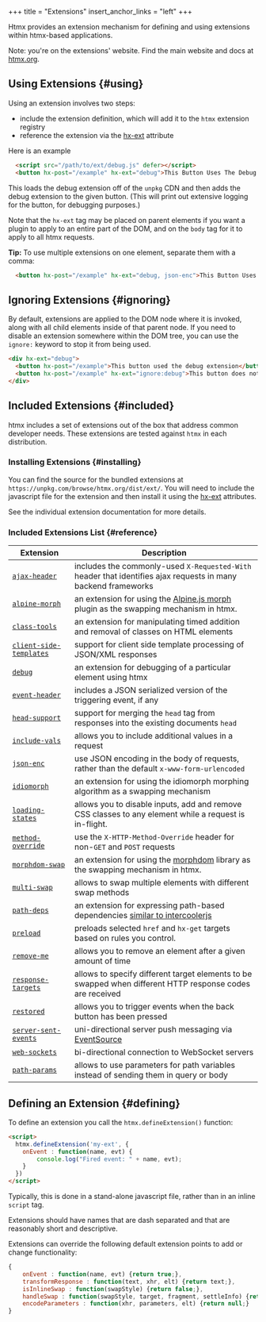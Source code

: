+++
title = "Extensions"
insert_anchor_links = "left"
+++

Htmx provides an extension mechanism for defining and using extensions within htmx-based applications.

Note: you're on the extensions' website. Find the main website and docs at [htmx.org](https://htmx.org).

## Using Extensions {#using}

Using an extension involves two steps:

 * include the extension definition, which will add it to the `htmx` extension registry
 * reference the extension via the [hx-ext](https://htmx.org/attributes/hx-ext) attribute

Here is an example

```html
  <script src="/path/to/ext/debug.js" defer></script>
  <button hx-post="/example" hx-ext="debug">This Button Uses The Debug Extension</button>
```

This loads the debug extension off of the `unpkg` CDN and then adds the debug extension to the given button.  (This
will print out extensive logging for the button, for debugging purposes.)

Note that the `hx-ext` tag may be placed on parent elements if you want a plugin to apply to an entire part of the DOM,
and on the `body` tag for it to apply to all htmx requests.

**Tip:** To use multiple extensions on one element, separate them with a comma:

```html
  <button hx-post="/example" hx-ext="debug, json-enc">This Button Uses Two Extensions</button>
```

## Ignoring Extensions {#ignoring}

By default, extensions are applied to the DOM node where it is invoked, along with all child elements inside of that parent node.
If you need to disable an extension somewhere within the DOM tree, you can use the `ignore:` keyword to stop it from being used.

```html
<div hx-ext="debug">
  <button hx-post="/example">This button used the debug extension</button>
  <button hx-post="/example" hx-ext="ignore:debug">This button does not</button>
</div>
```

## Included Extensions {#included}

htmx includes a set of extensions out of the box that address common developer needs.  These extensions are tested
against `htmx` in each distribution.

### Installing Extensions {#installing}

You can find the source for the bundled extensions at `https://unpkg.com/browse/htmx.org/dist/ext/`.  You will need
to include the javascript file for the extension and then install it using the [hx-ext](https://htmx.org/attributes/hx-ext) attributes.

See the individual extension documentation for more details.

### Included Extensions List {#reference}

<div class="info-table">

| Extension                                                        | Description
|------------------------------------------------------------------|-------------
| [`ajax-header`](@/ajax-header.md)                     | includes the commonly-used `X-Requested-With` header that identifies ajax requests in many backend frameworks
| [`alpine-morph`](@/alpine-morph.md)                   | an extension for using the [Alpine.js morph](https://alpinejs.dev/plugins/morph) plugin as the swapping mechanism in htmx.
| [`class-tools`](@/class-tools.md)                     | an extension for manipulating timed addition and removal of classes on HTML elements
| [`client-side-templates`](@/client-side-templates.md) | support for client side template processing of JSON/XML responses
| [`debug`](@/debug.md)                                 | an extension for debugging of a particular element using htmx
| [`event-header`](@/event-header.md)                   | includes a JSON serialized version of the triggering event, if any
| [`head-support`](@/head-support.md)                   | support for merging the `head` tag from responses into the existing documents `head`
| [`include-vals`](@/include-vals.md)                   | allows you to include additional values in a request
| [`json-enc`](@/json-enc.md)                           | use JSON encoding in the body of requests, rather than the default `x-www-form-urlencoded`
| [`idiomorph`](https://github.com/bigskysoftware/idiomorph)       | an extension for using the idiomorph morphing algorithm as a swapping mechanism
| [`loading-states`](@/loading-states.md)               | allows you to disable inputs, add and remove CSS classes to any element while a request is in-flight.
| [`method-override`](@/method-override.md)             | use the `X-HTTP-Method-Override` header for non-`GET` and `POST` requests
| [`morphdom-swap`](@/morphdom-swap.md)                 | an extension for using the [morphdom](https://github.com/patrick-steele-idem/morphdom) library as the swapping mechanism in htmx.
| [`multi-swap`](@/multi-swap.md)                       | allows to swap multiple elements with different swap methods
| [`path-deps`](@/path-deps.md)                         | an extension for expressing path-based dependencies [similar to intercoolerjs](http://intercoolerjs.org/docs.html#dependencies)
| [`preload`](@/preload.md)                             | preloads selected `href` and `hx-get` targets based on rules you control.
| [`remove-me`](@/remove-me.md)                         | allows you to remove an element after a given amount of time
| [`response-targets`](@/response-targets.md)           | allows to specify different target elements to be swapped when different HTTP response codes are received
| [`restored`](@/restored.md)                           | allows you to trigger events when the back button has been pressed
| [`server-sent-events`](@/server-sent-events.md)       | uni-directional server push messaging via [EventSource](https://developer.mozilla.org/en-US/docs/Web/API/EventSource)
| [`web-sockets`](@/web-sockets.md)                     | bi-directional connection to WebSocket servers
| [`path-params`](@/path-params.md)                     | allows to use parameters for path variables instead of sending them in query or body

</div>

## Defining an Extension {#defining}

To define an extension you call the `htmx.defineExtension()` function:

```html
<script>
  htmx.defineExtension('my-ext', {
    onEvent : function(name, evt) {
        console.log("Fired event: " + name, evt);
    }
  })
</script>
```

Typically, this is done in a stand-alone javascript file, rather than in an inline `script` tag.

Extensions should have names that are dash separated and that are reasonably short and descriptive.

Extensions can override the following default extension points to add or change functionality:

```javascript
{
    onEvent : function(name, evt) {return true;},
    transformResponse : function(text, xhr, elt) {return text;},
    isInlineSwap : function(swapStyle) {return false;},
    handleSwap : function(swapStyle, target, fragment, settleInfo) {return false;},
    encodeParameters : function(xhr, parameters, elt) {return null;}
}
```
